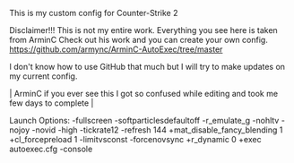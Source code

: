 This is my custom config for Counter-Strike 2

Disclaimer!!! This is not my entire work. Everything you see here is taken from ArminC
Check out his work and you can create your own config.
https://github.com/armync/ArminC-AutoExec/tree/master

I don't know how to use GitHub that much but I will try to make updates on my current config.

| ArminC if you ever see this I got so confused while editing and took me few days to complete |

Launch Options:
-fullscreen -softparticlesdefaultoff -r_emulate_g -nohltv -nojoy -novid -high -tickrate12 -refresh 144 +mat_disable_fancy_blending 1 +cl_forcepreload 1 -limitvsconst -forcenovsync +r_dynamic 0 +exec autoexec.cfg -console
